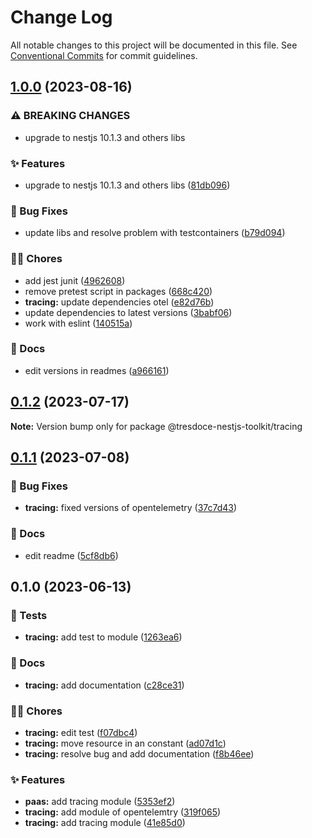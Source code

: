 # Change Log

All notable changes to this project will be documented in this file.
See [Conventional Commits](https://conventionalcommits.org) for commit guidelines.

## [1.0.0](https://github.com/tresdoce/tresdoce-nestjs-toolkit/compare/@tresdoce-nestjs-toolkit/tracing@0.1.2...@tresdoce-nestjs-toolkit/tracing@1.0.0) (2023-08-16)

### ⚠ BREAKING CHANGES

- upgrade to nestjs 10.1.3 and others libs

### ✨ Features

- upgrade to nestjs 10.1.3 and others libs ([81db096](https://github.com/tresdoce/tresdoce-nestjs-toolkit/commit/81db0969ee543ab2ca89e4538da4f7ed7a7bbd9f))

### 🐛 Bug Fixes

- update libs and resolve problem with testcontainers ([b79d094](https://github.com/tresdoce/tresdoce-nestjs-toolkit/commit/b79d094a517274f82b5499f012fb163c39bc8837))

### 👨‍💻 Chores

- add jest junit ([4962608](https://github.com/tresdoce/tresdoce-nestjs-toolkit/commit/49626084ead565b007dc3b447bd2517bbd184f61))
- remove pretest script in packages ([668c420](https://github.com/tresdoce/tresdoce-nestjs-toolkit/commit/668c4206834ce365fa34d82ceb056742b055023f))
- **tracing:** update dependencies otel ([e82d76b](https://github.com/tresdoce/tresdoce-nestjs-toolkit/commit/e82d76b0a6881be0bf0c562c2b596b5dbd30460e))
- update dependencies to latest versions ([3babf06](https://github.com/tresdoce/tresdoce-nestjs-toolkit/commit/3babf066dd7d58e8471643b0ddb207a31b211d94))
- work with eslint ([140515a](https://github.com/tresdoce/tresdoce-nestjs-toolkit/commit/140515a3fd5e739ec2bdb6dd5d3cd4bd11637ede))

### 📝 Docs

- edit versions in readmes ([a966161](https://github.com/tresdoce/tresdoce-nestjs-toolkit/commit/a96616185061a06cc68ce2c60b51a07e2ca68574))

## [0.1.2](https://github.com/tresdoce/tresdoce-nestjs-toolkit/compare/@tresdoce-nestjs-toolkit/tracing@0.1.1...@tresdoce-nestjs-toolkit/tracing@0.1.2) (2023-07-17)

**Note:** Version bump only for package @tresdoce-nestjs-toolkit/tracing

## [0.1.1](https://github.com/tresdoce/tresdoce-nestjs-toolkit/compare/@tresdoce-nestjs-toolkit/tracing@0.1.0...@tresdoce-nestjs-toolkit/tracing@0.1.1) (2023-07-08)

### 🐛 Bug Fixes

- **tracing:** fixed versions of opentelemetry ([37c7d43](https://github.com/tresdoce/tresdoce-nestjs-toolkit/commit/37c7d43985754254cbbe63b515b2d1e0de422cf8))

### 📝 Docs

- edit readme ([5cf8db6](https://github.com/tresdoce/tresdoce-nestjs-toolkit/commit/5cf8db655ec587b6b52b8a9cc3cd283964ccd9bc))

## 0.1.0 (2023-06-13)

### 🧪 Tests

- **tracing:** add test to module ([1263ea6](https://github.com/tresdoce/tresdoce-nestjs-toolkit/commit/1263ea63990dad9c9ee4b0e60b1562f8d3e402f8))

### 📝 Docs

- **tracing:** add documentation ([c28ce31](https://github.com/tresdoce/tresdoce-nestjs-toolkit/commit/c28ce31f66824d3eec33111a626a604be0aff3e9))

### 👨‍💻 Chores

- **tracing:** edit test ([f07dbc4](https://github.com/tresdoce/tresdoce-nestjs-toolkit/commit/f07dbc4817a5dd315e336e226145d6c6fb9b7ec7))
- **tracing:** move resource in an constant ([ad07d1c](https://github.com/tresdoce/tresdoce-nestjs-toolkit/commit/ad07d1cc84d11296902640aea0937464e9b046a7))
- **tracing:** resolve bug and add documentation ([f8b46ee](https://github.com/tresdoce/tresdoce-nestjs-toolkit/commit/f8b46ee86767bd03488340ac9cc67b6d3fb495aa))

### ✨ Features

- **paas:** add tracing module ([5353ef2](https://github.com/tresdoce/tresdoce-nestjs-toolkit/commit/5353ef2d6a2b907299ac68bfd828aaa5904b1d96))
- **tracing:** add module of opentelemtry ([319f065](https://github.com/tresdoce/tresdoce-nestjs-toolkit/commit/319f065b8aa8c90b79769df900ca84e46561f760))
- **tracing:** add tracing module ([41e85d0](https://github.com/tresdoce/tresdoce-nestjs-toolkit/commit/41e85d044b2aeab940967f0c08bf05891c3b3859))

